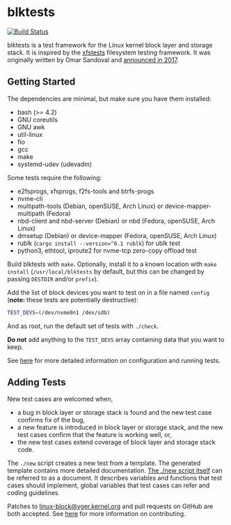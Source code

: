 # blktests

[![Build Status](https://github.com/osandov/blktests/workflows/CI/badge.svg)](https://github.com/osandov/blktests/actions)

blktests is a test framework for the Linux kernel block layer and storage
stack. It is inspired by the [xfstests](https://git.kernel.org/pub/scm/fs/xfs/xfstests-dev.git/)
filesystem testing framework. It was originally written by Omar Sandoval and
[announced in
2017](https://lore.kernel.org/linux-block/20170512184905.GA15267@vader.DHCP.thefacebook.com/).

## Getting Started

The dependencies are minimal, but make sure you have them installed:

- bash (>= 4.2)
- GNU coreutils
- GNU awk
- util-linux
- fio
- gcc
- make
- systemd-udev (udevadm)

Some tests require the following:

- e2fsprogs, xfsprogs, f2fs-tools and btrfs-progs
- nvme-cli
- multipath-tools (Debian, openSUSE, Arch Linux) or device-mapper-multipath
  (Fedora)
- nbd-client and nbd-server (Debian) or nbd (Fedora, openSUSE, Arch Linux)
- dmsetup (Debian) or device-mapper (Fedora, openSUSE, Arch Linux)
- rublk (`cargo install --version=^0.1 rublk`) for ublk test
- python3, ethtool, iproute2 for nvme-tcp zero-copy offload test

Build blktests with `make`. Optionally, install it to a known location with
`make install` (`/usr/local/blktests` by default, but this can be changed by
passing `DESTDIR` and/or `prefix`).

Add the list of block devices you want to test on in a file named `config`
(**note:** these tests are potentially destructive):

```sh
TEST_DEVS=(/dev/nvme0n1 /dev/sdb)
```

And as root, run the default set of tests with `./check`.

**Do not** add anything to the `TEST_DEVS` array containing data that you want
to keep.

See [here](Documentation/running-tests.md) for more detailed information on
configuration and running tests.

## Adding Tests

New test cases are welcomed when,

- a bug in block layer or storage stack is found and the new test case confirms
  fix of the bug,
- a new feature is introduced in block layer or storage stack, and the new test
  cases confirm that the feature is working well, or,
- the new test cases extend coverage of block layer and storage stack code.

The `./new` script creates a new test from a template. The generated template
contains more detailed documentation. [The ./new script itself](new) can be
referred to as a document. It describes variables and functions that test cases
should implement, global variables that test cases can refer and coding
guidelines.

Patches to <linux-block@vger.kernel.org> and pull requests on GitHub are both
accepted. See [here](CONTRIBUTING.md) for more information on contributing.
